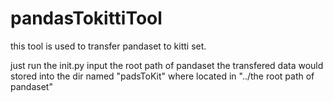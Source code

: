 # pandasTokittiTool
this tool is used to transfer pandaset to kitti set.

just run the init.py
input the root path of pandaset
the transfered data would stored into the dir named "padsToKit" where located in "../the root path of pandaset"

